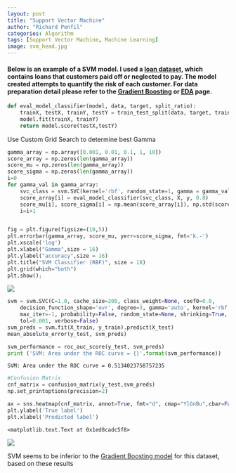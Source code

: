 ```yaml
---
layout: post
title: "Support Vector Machine"
author: "Richard Penfil"
categories: Algorithm
tags: [Support Vector Machine, Machine Learning]
image: svm_head.jpg
---
```


#### Below is an example of a SVM model. I used a [loan dataset](https://www.kaggle.com/zhijinzhai/loandata), which contains loans that customers paid off or neglected to pay. The model created attempts to quantify the risk of each customer. For data preparation detail please refer to the [Gradient Boosting](https://rp4.github.io/algorithm/Gradient_boost.html) or [EDA](https://rp4.github.io/algorithm/Exploratory-Data-Analysis.html) page.


```python
def eval_model_classifier(model, data, target, split_ratio):
    trainX, testX, trainY, testY = train_test_split(data, target, train_size=split_ratio, random_state=0)
    model.fit(trainX, trainY)    
    return model.score(testX,testY)
```

Use Custom Grid Search to determine best Gamma


```python
gamma_array = np.array([0.001, 0.01, 0.1, 1, 10])
score_array = np.zeros(len(gamma_array))
score_mu = np.zeros(len(gamma_array))
score_sigma = np.zeros(len(gamma_array))
i=0
for gamma_val in gamma_array:
    svc_class = svm.SVC(kernel='rbf', random_state=1, gamma = gamma_val)
    score_array[i] = eval_model_classifier(svc_class, X, y, 0.8)
    score_mu[i], score_sigma[i] = np.mean(score_array[i]), np.std(score_array[i])
    i=i+1


fig = plt.figure(figsize=(10,5))
plt.errorbar(gamma_array, score_mu, yerr=score_sigma, fmt='k.-')
plt.xscale('log')
plt.xlabel("Gamma",size = 16)
plt.ylabel("accuracy",size = 16)
plt.title("SVM Classifier (RBF)", size = 18)
plt.grid(which="both")
plt.show();
```

<a href="https://github.com/rp4/rp4.github.io/blob/master/assets/img/SVM/SVM_1.png"><img src="{{ site.github.url }}/assets/img/SVM/SVM_1.png"></a>



```python
svm = svm.SVC(C=1.0, cache_size=200, class_weight=None, coef0=0.0,
    decision_function_shape='ovr', degree=3, gamma='auto', kernel='rbf',
    max_iter=-1, probability=False, random_state=None, shrinking=True,
    tol=0.001, verbose=False)
svm_preds = svm.fit(X_train, y_train).predict(X_test)
mean_absolute_error(y_test, svm_preds)

svm_performance = roc_auc_score(y_test, svm_preds)
print ('SVM: Area under the ROC curve = {}'.format(svm_performance))
```

    SVM: Area under the ROC curve = 0.5134023758757235
    


```python
#Confusion Matrix
cnf_matrix = confusion_matrix(y_test,svm_preds)
np.set_printoptions(precision=2)

ax = sns.heatmap(cnf_matrix, annot=True, fmt="d", cmap="YlGnBu",cbar=False)
plt.ylabel('True label')
plt.xlabel('Predicted label')
```




    <matplotlib.text.Text at 0x1ed8cadc5f8>




<a href="https://github.com/rp4/rp4.github.io/blob/master/assets/img/SVM/SVM_2.png"><img src="{{ site.github.url }}/assets/img/SVM/SVM_2.png"></a>


SVM seems to be inferior to the [Gradient Boosting model](https://rp4.github.io/algorithm/Gradient_boost.html) for this dataset, based on these results


```python

```

